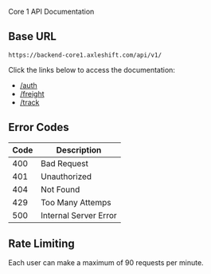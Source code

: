 Core 1 API Documentation

## Base URL
```
https://backend-core1.axleshift.com/api/v1/
```
 
 Click the links below to access the documentation:

- [/auth](./auth.md)
- [/freight](./freight.md)
- [/track](./track.md)

## Error Codes
| Code | Description                      |
|------|----------------------------------|
| 400  | Bad Request                      |
| 401  | Unauthorized                     |
| 404  | Not Found                        |
| 429  | Too Many Attemps                 |
| 500  | Internal Server Error            |

## Rate Limiting
Each user can make a maximum of 90 requests per minute.